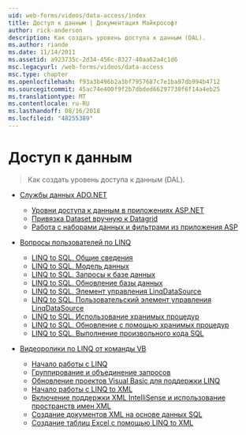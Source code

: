 ```yaml
---
uid: web-forms/videos/data-access/index
title: Доступ к данным | Документация Майкрософт
author: rick-anderson
description: Как создать уровень доступа к данным (DAL).
ms.author: riande
ms.date: 11/14/2011
ms.assetid: a923735c-2d34-456c-8327-40aa62a4c1d6
msc.legacyurl: /web-forms/videos/data-access
msc.type: chapter
ms.openlocfilehash: f93a3b496b2a3bf7957687c7e1ba97db994b4712
ms.sourcegitcommit: 45ac74e400f9f2b7dbded66297730f6f14a4eb25
ms.translationtype: MT
ms.contentlocale: ru-RU
ms.lasthandoff: 08/16/2018
ms.locfileid: "48255389"
---
```

<a name="data-access"></a>Доступ к данным
====================
> Как создать уровень доступа к данным (DAL).


- [Службы данных ADO.NET](adonet-data-services/index.md)

    - [Уровни доступа к данным в приложениях ASP.NET](adonet-data-services/data-access-layers-in-aspnet-applications.md)
    - [Привязка Dataset вручную к Datagrid](adonet-data-services/how-to-manually-bind-a-dataset-to-a-datagrid.md)
    - [Работа с наборами данных и фильтрами из приложения ASP](adonet-data-services/how-to-work-with-datasets-and-filters-from-an-asp-application.md)
- [Вопросы пользователей по LINQ](how-do-i-with-linq/index.md)

    - [LINQ to SQL. Общие сведения](how-do-i-with-linq/how-do-i-linq-to-sql-overview.md)
    - [LINQ to SQL. Модель данных](how-do-i-with-linq/how-do-i-linq-to-sql-data-model.md)
    - [LINQ to SQL. Запросы к базе данных](how-do-i-with-linq/how-do-i-linq-to-sql-querying-the-database.md)
    - [LINQ to SQL. Обновление базы данных](how-do-i-with-linq/how-do-i-linq-to-sql-updating-the-database.md)
    - [LINQ to SQL. Элемент управления LinqDataSource](how-do-i-with-linq/how-do-i-linq-to-sql-linqdatasource.md)
    - [LINQ to SQL. Пользовательский элемент управления LinqDataSource](how-do-i-with-linq/how-do-i-linq-to-sql-custom-linqdatasource.md)
    - [LINQ to SQL. Использование хранимых процедур](how-do-i-with-linq/how-do-i-linq-to-sql-using-stored-procedures.md)
    - [LINQ to SQL. Обновление с помощью хранимых процедур](how-do-i-with-linq/how-do-i-linq-to-sql-updating-with-stored-procedures.md)
    - [LINQ to SQL. Выполнение произвольного кода SQL](how-do-i-with-linq/how-do-i-linq-to-sql-executing-arbitrary-sql.md)
- [Видеоролики по LINQ от команды VB](linq-videos-from-the-vb-team/index.md)

    - [Начало работы с LINQ](linq-videos-from-the-vb-team/how-do-i-get-started-with-linq.md)
    - [Группирование и объединение запросов](linq-videos-from-the-vb-team/how-do-i-perform-group-and-aggregate-queries.md)
    - [Обновление проектов Visual Basic для поддержки LINQ](linq-videos-from-the-vb-team/how-do-i-upgrade-visual-basic-projects-to-enable-linq.md)
    - [Начало работы с LINQ to XML](linq-videos-from-the-vb-team/how-do-i-get-started-with-linq-to-xml.md)
    - [Включение поддержки XML IntelliSense и использование пространств имен XML](linq-videos-from-the-vb-team/how-do-i-enable-xml-intellisense-and-use-xml-namespaces.md)
    - [Создание документов XML на основе данных SQL](linq-videos-from-the-vb-team/how-do-i-create-xml-documents-from-sql-data.md)
    - [Создание таблиц Excel с помощью LINQ to XML](linq-videos-from-the-vb-team/how-do-i-create-excel-spreadsheets-using-linq-to-xml.md)
